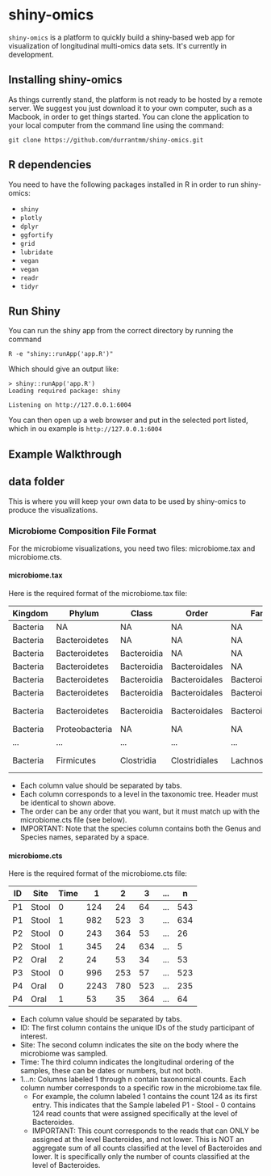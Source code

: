 # shiny-omics

`shiny-omics` is a platform to quickly build a shiny-based web app for visualization of longitudinal multi-omics data sets.
It's currently in development.


## Installing shiny-omics
As things currently stand, the platform is not ready to be hosted by a remote server. We suggest you just download it 
to your own computer, such as a Macbook, in order to get things started. You can clone the application to your local
computer from the command line using the command:

    git clone https://github.com/durrantmm/shiny-omics.git

## R dependencies
You need to have the following packages installed in R in order to run shiny-omics:

* `shiny`
* `plotly`
* `dplyr`
* `ggfortify`
* `grid`
* `lubridate`
* `vegan`
* `vegan`
* `readr`
* `tidyr`

## Run Shiny
You can run the shiny app from the correct directory by running the command

    R -e "shiny::runApp('app.R')"

Which should give an output like:
    
    > shiny::runApp('app.R')
    Loading required package: shiny
    
    Listening on http://127.0.0.1:6004

You can then open up a web browser and put in the selected port listed, which in ou example is `http://127.0.0.1:6004`
## Example Walkthrough


## data folder
This is where you will keep your own data to be used by shiny-omics to produce the visualizations. 

### Microbiome Composition File Format
For the microbiome visualizations, you need two files: microbiome.tax and microbiome.cts.

#### microbiome.tax
Here is the required format of the microbiome.tax file:

| Kingdom  | Phylum         | Class       | Order         | Family          | Genus       | Species              |
|----------|----------------|-------------|---------------|-----------------|-------------|----------------------|
| Bacteria | NA             | NA          | NA            | NA              | NA          | NA                   |
| Bacteria | Bacteroidetes  | NA          | NA            | NA              | NA          | NA                   |
| Bacteria | Bacteroidetes  | Bacteroidia | NA            | NA              | NA          | NA                   |
| Bacteria | Bacteroidetes  | Bacteroidia | Bacteroidales | NA              | NA          | NA                   |
| Bacteria | Bacteroidetes  | Bacteroidia | Bacteroidales | Bacteroidaceae  | NA          | NA                   |
| Bacteria | Bacteroidetes  | Bacteroidia | Bacteroidales | Bacteroidaceae  | Bacteroides | NA                   |
| Bacteria | Bacteroidetes  | Bacteroidia | Bacteroidales | Bacteroidaceae  | Bacteroides | Bacteroides vulgatus |
| Bacteria | Proteobacteria | NA          | NA            | NA              | NA          | NA                   |
| ...      | ...            | ...         | ...           | ...             | ...         | ...                  |
| Bacteria | Firmicutes     | Clostridia  | Clostridiales | Lachnospiraceae | Roseburia   | Roseburia hominis    |

  * Each column value should be separated by tabs.
  * Each column corresponds to a level in the taxonomic tree. Header must be identical to shown above.
  * The order can be any order that you want, but it must match up with the microbiome.cts file (see below).
  * IMPORTANT: Note that the species column contains both the Genus and Species names, separated by a space.

#### microbiome.cts
Here is the required format of the microbiome.cts file:

| ID | Site | Time | 1    | 2   | 3   | ... | n   |
|----|------|------|------|-----|-----|-----|-----|
| P1 | Stool| 0    | 124  | 24  | 64  | ... | 543 |
| P1 | Stool| 1    | 982  | 523 | 3   | ... | 634 |
| P2 | Stool| 0    | 243  | 364 | 53  | ... | 26  |
| P2 | Stool| 1    | 345  | 24  | 634 | ... | 5   |
| P2 | Oral | 2    | 24   | 53  | 34  | ... | 53  |
| P3 | Stool| 0    | 996  | 253 | 57  | ... | 523 |
| P4 | Oral | 0    | 2243 | 780 | 523 | ... | 235 |
| P4 | Oral | 1    | 53   | 35  | 364 | ... | 64  |

  * Each column value should be separated by tabs.
  * ID: The first column contains the unique IDs of the study participant of interest.
  * Site: The second column indicates the site on the body where the microbiome was sampled.
  * Time: The third column indicates the longitudinal ordering of the samples, these can be dates or numbers, but not both.
  * 1...n: Columns labeled 1 through n contain taxonomical counts. Each column number corresponds to a specific row in the microbiome.tax file.
    * For example, the column labeled 1 contains the count 124 as its first entry. This indicates that the Sample labeled P1 - Stool - 0 contains 124 read counts that were assigned specifically at the level of Bacteroides.
    * IMPORTANT: This count corresponds to the reads that can ONLY be assigned at the level Bacteroides, and not lower. This is NOT an aggregate sum of all counts classified at the level of Bacteroides and lower. It is specifically only the number of counts classified at the level of Bacteroides.

